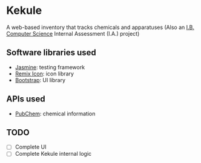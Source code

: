 # Kekule
A web-based inventory that tracks chemicals and apparatuses
(Also an [I.B. Computer Science](https://ibo.org/programmes/diploma-programme/curriculum/sciences/computer-science/) Internal Assessment (I.A.) project)

## Software libraries used
+ [Jasmine](https://jasmine.github.io/): testing framework
+ [Remix Icon](https://remixicon.com/): icon library
+ [Bootstrap](https://getbootstrap.com/): UI library

## APIs used
+ [PubChem](https://www.ncbi.nlm.nih.gov/): chemical information

## TODO
- [ ] Complete UI
- [ ] Complete Kekule internal logic
